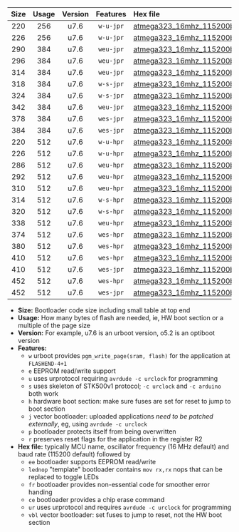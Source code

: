 |Size|Usage|Version|Features|Hex file|
|:-:|:-:|:-:|:-:|:--|
|220|256|u7.6|`w-u-jpr`|[atmega323_16mhz_115200bps_ur_vbl.hex](https://raw.githubusercontent.com/stefanrueger/urboot/main/bootloaders/atmega323/fcpu_16mhz/115200_bps/atmega323_16mhz_115200bps_ur_vbl.hex)|
|226|256|u7.6|`w-u-jpr`|[atmega323_16mhz_115200bps_lednop_ur_vbl.hex](https://raw.githubusercontent.com/stefanrueger/urboot/main/bootloaders/atmega323/fcpu_16mhz/115200_bps/atmega323_16mhz_115200bps_lednop_ur_vbl.hex)|
|290|384|u7.6|`weu-jpr`|[atmega323_16mhz_115200bps_ee_ur_vbl.hex](https://raw.githubusercontent.com/stefanrueger/urboot/main/bootloaders/atmega323/fcpu_16mhz/115200_bps/atmega323_16mhz_115200bps_ee_ur_vbl.hex)|
|296|384|u7.6|`weu-jpr`|[atmega323_16mhz_115200bps_ee_lednop_ur_vbl.hex](https://raw.githubusercontent.com/stefanrueger/urboot/main/bootloaders/atmega323/fcpu_16mhz/115200_bps/atmega323_16mhz_115200bps_ee_lednop_ur_vbl.hex)|
|314|384|u7.6|`weu-jpr`|[atmega323_16mhz_115200bps_ee_lednop_fr_ur_vbl.hex](https://raw.githubusercontent.com/stefanrueger/urboot/main/bootloaders/atmega323/fcpu_16mhz/115200_bps/atmega323_16mhz_115200bps_ee_lednop_fr_ur_vbl.hex)|
|318|384|u7.6|`w-s-jpr`|[atmega323_16mhz_115200bps_vbl.hex](https://raw.githubusercontent.com/stefanrueger/urboot/main/bootloaders/atmega323/fcpu_16mhz/115200_bps/atmega323_16mhz_115200bps_vbl.hex)|
|324|384|u7.6|`w-s-jpr`|[atmega323_16mhz_115200bps_lednop_vbl.hex](https://raw.githubusercontent.com/stefanrueger/urboot/main/bootloaders/atmega323/fcpu_16mhz/115200_bps/atmega323_16mhz_115200bps_lednop_vbl.hex)|
|342|384|u7.6|`weu-jpr`|[atmega323_16mhz_115200bps_ee_lednop_fr_ce_ur_vbl.hex](https://raw.githubusercontent.com/stefanrueger/urboot/main/bootloaders/atmega323/fcpu_16mhz/115200_bps/atmega323_16mhz_115200bps_ee_lednop_fr_ce_ur_vbl.hex)|
|378|384|u7.6|`wes-jpr`|[atmega323_16mhz_115200bps_ee_vbl.hex](https://raw.githubusercontent.com/stefanrueger/urboot/main/bootloaders/atmega323/fcpu_16mhz/115200_bps/atmega323_16mhz_115200bps_ee_vbl.hex)|
|384|384|u7.6|`wes-jpr`|[atmega323_16mhz_115200bps_ee_lednop_vbl.hex](https://raw.githubusercontent.com/stefanrueger/urboot/main/bootloaders/atmega323/fcpu_16mhz/115200_bps/atmega323_16mhz_115200bps_ee_lednop_vbl.hex)|
|220|512|u7.6|`w-u-hpr`|[atmega323_16mhz_115200bps_ur.hex](https://raw.githubusercontent.com/stefanrueger/urboot/main/bootloaders/atmega323/fcpu_16mhz/115200_bps/atmega323_16mhz_115200bps_ur.hex)|
|226|512|u7.6|`w-u-hpr`|[atmega323_16mhz_115200bps_lednop_ur.hex](https://raw.githubusercontent.com/stefanrueger/urboot/main/bootloaders/atmega323/fcpu_16mhz/115200_bps/atmega323_16mhz_115200bps_lednop_ur.hex)|
|286|512|u7.6|`weu-hpr`|[atmega323_16mhz_115200bps_ee_ur.hex](https://raw.githubusercontent.com/stefanrueger/urboot/main/bootloaders/atmega323/fcpu_16mhz/115200_bps/atmega323_16mhz_115200bps_ee_ur.hex)|
|292|512|u7.6|`weu-hpr`|[atmega323_16mhz_115200bps_ee_lednop_ur.hex](https://raw.githubusercontent.com/stefanrueger/urboot/main/bootloaders/atmega323/fcpu_16mhz/115200_bps/atmega323_16mhz_115200bps_ee_lednop_ur.hex)|
|310|512|u7.6|`weu-hpr`|[atmega323_16mhz_115200bps_ee_lednop_fr_ur.hex](https://raw.githubusercontent.com/stefanrueger/urboot/main/bootloaders/atmega323/fcpu_16mhz/115200_bps/atmega323_16mhz_115200bps_ee_lednop_fr_ur.hex)|
|314|512|u7.6|`w-s-hpr`|[atmega323_16mhz_115200bps.hex](https://raw.githubusercontent.com/stefanrueger/urboot/main/bootloaders/atmega323/fcpu_16mhz/115200_bps/atmega323_16mhz_115200bps.hex)|
|320|512|u7.6|`w-s-hpr`|[atmega323_16mhz_115200bps_lednop.hex](https://raw.githubusercontent.com/stefanrueger/urboot/main/bootloaders/atmega323/fcpu_16mhz/115200_bps/atmega323_16mhz_115200bps_lednop.hex)|
|338|512|u7.6|`weu-hpr`|[atmega323_16mhz_115200bps_ee_lednop_fr_ce_ur.hex](https://raw.githubusercontent.com/stefanrueger/urboot/main/bootloaders/atmega323/fcpu_16mhz/115200_bps/atmega323_16mhz_115200bps_ee_lednop_fr_ce_ur.hex)|
|374|512|u7.6|`wes-hpr`|[atmega323_16mhz_115200bps_ee.hex](https://raw.githubusercontent.com/stefanrueger/urboot/main/bootloaders/atmega323/fcpu_16mhz/115200_bps/atmega323_16mhz_115200bps_ee.hex)|
|380|512|u7.6|`wes-hpr`|[atmega323_16mhz_115200bps_ee_lednop.hex](https://raw.githubusercontent.com/stefanrueger/urboot/main/bootloaders/atmega323/fcpu_16mhz/115200_bps/atmega323_16mhz_115200bps_ee_lednop.hex)|
|410|512|u7.6|`wes-hpr`|[atmega323_16mhz_115200bps_ee_lednop_fr.hex](https://raw.githubusercontent.com/stefanrueger/urboot/main/bootloaders/atmega323/fcpu_16mhz/115200_bps/atmega323_16mhz_115200bps_ee_lednop_fr.hex)|
|410|512|u7.6|`wes-jpr`|[atmega323_16mhz_115200bps_ee_lednop_fr_vbl.hex](https://raw.githubusercontent.com/stefanrueger/urboot/main/bootloaders/atmega323/fcpu_16mhz/115200_bps/atmega323_16mhz_115200bps_ee_lednop_fr_vbl.hex)|
|452|512|u7.6|`wes-hpr`|[atmega323_16mhz_115200bps_ee_lednop_fr_ce.hex](https://raw.githubusercontent.com/stefanrueger/urboot/main/bootloaders/atmega323/fcpu_16mhz/115200_bps/atmega323_16mhz_115200bps_ee_lednop_fr_ce.hex)|
|452|512|u7.6|`wes-jpr`|[atmega323_16mhz_115200bps_ee_lednop_fr_ce_vbl.hex](https://raw.githubusercontent.com/stefanrueger/urboot/main/bootloaders/atmega323/fcpu_16mhz/115200_bps/atmega323_16mhz_115200bps_ee_lednop_fr_ce_vbl.hex)|

- **Size:** Bootloader code size including small table at top end
- **Usage:** How many bytes of flash are needed, ie, HW boot section or a multiple of the page size
- **Version:** For example, u7.6 is an urboot version, o5.2 is an optiboot version
- **Features:**
  + `w` urboot provides `pgm_write_page(sram, flash)` for the application at `FLASHEND-4+1`
  + `e` EEPROM read/write support
  + `u` uses urprotocol requiring `avrdude -c urclock` for programming
  + `s` uses skeleton of STK500v1 protocol; `-c urclock` and `-c arduino` both work
  + `h` hardware boot section: make sure fuses are set for reset to jump to boot section
  + `j` vector bootloader: uploaded applications *need to be patched externally*, eg, using `avrdude -c urclock`
  + `p` bootloader protects itself from being overwritten
  + `r` preserves reset flags for the application in the register R2
- **Hex file:** typically MCU name, oscillator frequency (16 MHz default) and baud rate (115200 default) followed by
  + `ee` bootloader supports EEPROM read/write
  + `lednop` "template" bootloader contains `mov rx,rx` nops that can be replaced to toggle LEDs
  + `fr` bootloader provides non-essential code for smoother error handing
  + `ce` bootloader provides a chip erase command
  + `ur` uses urprotocol and requires `avrdude -c urclock` for programming
  + `vbl` vector bootloader: set fuses to jump to reset, not the HW boot section
